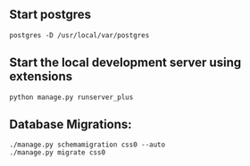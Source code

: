 ## Start postgres

	postgres -D /usr/local/var/postgres 


## Start the local development server using extensions


	python manage.py runserver_plus   


## Database Migrations:


	./manage.py schemamigration css0 --auto
	./manage.py migrate css0   

